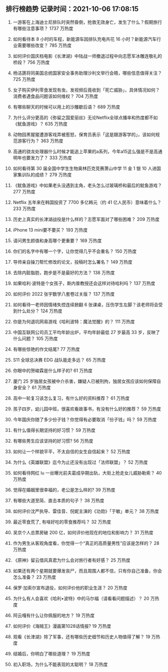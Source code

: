 
## 排行榜趋势 记录时间：2021-10-06 17:08:15
  
  1. 一游客在上海迪士尼排队时突然昏倒，抢救无效身亡，发生了什么？假期旅行有哪些注意事项？ 1737 万热度
    
  2. 如何看待本 8 小时的车程，新能源车因排队充电共花 16 小时？新能源汽车行业需要哪些改变？ 785 万热度
    
  3. 如何评价国庆档电影《长津湖》中陆战一师撤退过程中向志愿军冰雕连敬礼的桥段？ 756 万热度
    
  4. 杨洁篪将同美国总统国家安全事务助理沙利文举行会晤，哪些信息值得关注？ 725 万热度
    
  5. 女子购买伊利零食发现有虫，发视频后竟收到「死亡威胁」，具体情况如何？消费者遇食品问题该如何维权？ 704 万热度
    
  6. 有哪些聊天的时候可以用上的沙雕歇后语？ 689 万热度
    
  7. 为什么评分更高的《弥留之国爱丽丝》无论Netflix全球点播率和热度都不如《鱿鱼游戏》？ 635 万热度
    
  8. 动物园黑猩猩遭游客戏弄被惹怒，保育员表示「这是跟游客学的」，该如何规范游客行为？ 363 万热度
    
  9. 高通的骁龙处理器什么时候才能追上苹果的a系列，今年a15这么强是不是高通明年也要发力了？ 333 万热度
    
  10. 如何看待第 30 届全国中学生生物奥林匹克竞赛萧山中学 11 金 1 银 10 人进国家集训队的成绩？ 279 万热度
    
  11. 《鱿鱼游戏》中如果老头没遇到主角，老头怎么过玻璃桥和最后的鱿鱼游戏？ 277 万热度
    
  12. Netflix 五年来在韩国投资了 7700 多亿韩元（约 41 亿人民币）意味着什么？ 233 万热度
    
  13. 历史上真实的长津湖战役是什么样的？志愿军面对了哪些困难？ 209 万热度
    
  14. iPhone 13 mini要不要买？ 193 万热度
    
  15. 请问男生颜值和身高哪个更重要？ 169 万热度
    
  16. 你们的名字中有哪一个字，让你觉得几乎不会重名？ 150 万热度
    
  17. 导师亲自操刀帮忙修改的论文，投稿时怎么署名？ 149 万热度
    
  18. 去除内脏脂肪，跑步是不是最好的方法？ 138 万热度
    
  19. 如果哈利·波特是个女孩子，斯内普教授还会这样对待哈利吗？ 137 万热度
    
  20. 如何评价 2022 张宇数学八套卷过关版？ 137 万热度
    
  21. 如何看待一老师因情绪失控连续掀翻 6 张课桌，压伤学生左脚？该老师将会受到什么处分？ 124 万热度
    
  22. 你是为何退坑网易游戏《哈利波特：魔法觉醒》的？ 111 万热度
    
  23. 中国互联网公司员工平均年龄出炉，平均年龄最低 27 岁最高 33 岁，反映了什么问题？ 105 万热度
    
  24. 有哪些惊艳的作文结尾? 77 万热度
    
  25. S11 全球总决赛 EDG 战队能走多远？ 65 万热度
    
  26. 你眼中的贺峻霖是什么样子的? 61 万热度
    
  27. 厦门 25 岁独居女孩被中介杀害，嫌疑人已被刑拘，独居女孩应该如何保障自身安全？ 61 万热度
    
  28. 高中一轮复习该怎么复习，有什么好的资料推荐？ 61 万热度
    
  29. 孩子四岁，幼儿园中班，很喜欢看故事书，有没有什么好的推荐？ 59 万热度
    
  30. 今年国庆你随了多少份子钱？你觉得有必要取消「份子钱」吗？ 59 万热度
    
  31. 有什么值得长期坚持的好习惯？ 59 万热度
    
  32. 有哪些男生应该坚持的好习惯? 56 万热度
    
  33. 如何让一个样貌平平，不太自信的女生自信起来？ 52 万热度
    
  34. 为什么《英雄联盟》迄今为止还没有出现过「法师联盟」？ 52 万热度
    
  35. 如何看待网红 lu 一丝曝光前夫葛成孕期出轨，大街上抢走女儿威胁勒索？ 40 万热度
    
  36. 觉得在婚姻里很幸福的，老公是怎么样的? 39 万热度
    
  37. 有哪些大道至简、直击本质的句子？ 38 万热度
    
  38. 如何评价沈严执导、雷佳音、倪妮主演的《功勋》「于敏」单元？ 38 万热度
    
  39. 最近零食荒了, 有啥好吃的零食推荐吗？ 32 万热度
    
  40. 吴京个人总票房破 200 亿，如何评价他现在的地位和影响力？ 31 万热度
    
  41. 作为男生从客观角度看，你觉得一个“真正的高质量男性”应该是怎样的？ 28 万热度
    
  42. 《原神》留云借风真君为什么会对旅行者有好感？ 25 万热度
    
  43. 如果还有两个星期就要爆发丧尸，而且周围人都不信，只有你自己准备，你会怎么准备？ 23 万热度
    
  44. 保罗·加索尔宣布退役，如何评价他的职业生涯？ 20 万热度
    
  45. 为什么有人会喜欢《哈利•波特》中的马尔福（请看看问题描述）？ 20 万热度
    
  46. 阿云嘎有什么让你佩服的地方？ 19 万热度
    
  47. 如何评价《海贼王》漫画第1028话情报? 19 万热度
    
  48. 观看《长津湖》除了军事，还有哪些历史细节和历史人物值得了解？ 19 万热度
    
  49. 结婚后，你明白了哪些道理？ 19 万热度
    
  50. 初入职场，为什么不能表现的太聪明？ 18 万热度
    